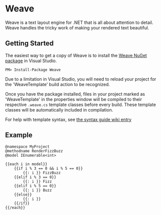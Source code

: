 Weave
=====

Weave is a text layout engine for .NET that is all about attention to detail.  Weave handles the tricky work of making your rendered text beautiful.

Getting Started
---------------

The easiest way to get a copy of Weave is to install the [Weave NuGet package](http://nuget.org/packages/Pegasus) in Visual Studio.

    PM> Install-Package Weave

Due to a limitation in Visual Studio, you will need to reload your project for the 'WeaveTemplate' build action to be recognized.

Once you have the package installed, files in your project marked as 'WeaveTemplate' in the properties window will be compiled to their respective `.weave.cs` template classes before every build.  These template classes will be automatically included in compilation.

For help with template syntax, see [the syntax guide wiki entry](https://github.com/otac0n/Weave/wiki/Syntax-Guide)

Example
-------

    @namespace MyProject
    @methodname RenderFizzBuzz
    @model IEnumerable<int>

    {{each i in model}}
        {{if i % 3 == 0 && i % 5 == 0}}
            {{: i }} FizzBuzz
        {{elif i % 3 == 0}}
            {{: i }} Fizz
        {{elif i % 5 == 0}}
            {{: i }} Buzz
        {{else}}
            {{: i }}
        {{/if}}
    {{/each}}
